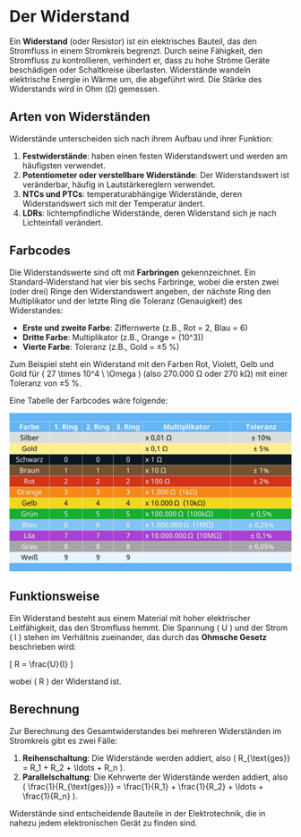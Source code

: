 # Der Widerstand

Ein **Widerstand** (oder Resistor) ist ein elektrisches Bauteil, das den Stromfluss in einem Stromkreis begrenzt. Durch seine Fähigkeit, den Stromfluss zu kontrollieren, verhindert er, dass zu hohe Ströme Geräte beschädigen oder Schaltkreise überlasten. Widerstände wandeln elektrische Energie in Wärme um, die abgeführt wird. Die Stärke des Widerstands wird in Ohm (Ω) gemessen.


## Arten von Widerständen

Widerstände unterscheiden sich nach ihrem Aufbau und ihrer Funktion:

1. **Festwiderstände**: haben einen festen Widerstandswert und werden am häufigsten verwendet.
2. **Potentiometer oder verstellbare Widerstände**: Der Widerstandswert ist veränderbar, häufig in Lautstärkereglern verwendet.
3. **NTCs und PTCs**: temperaturabhängige Widerstände, deren Widerstandswert sich mit der Temperatur ändert.
4. **LDRs**: lichtempfindliche Widerstände, deren Widerstand sich je nach Lichteinfall verändert.


## Farbcodes

Die Widerstandswerte sind oft mit **Farbringen** gekennzeichnet. Ein Standard-Widerstand hat vier bis sechs Farbringe, wobei die ersten zwei (oder drei) Ringe den Widerstandswert angeben, der nächste Ring den Multiplikator und der letzte Ring die Toleranz (Genauigkeit) des Widerstandes:

- **Erste und zweite Farbe**: Ziffernwerte (z.B., Rot = 2, Blau = 6)
- **Dritte Farbe**: Multiplikator (z.B., Orange = \(10^3\))
- **Vierte Farbe**: Toleranz (z.B., Gold = ±5 %)

Zum Beispiel steht ein Widerstand mit den Farben Rot, Violett, Gelb und Gold für \( 27 \times 10^4 \ \Omega \) (also 270.000 Ω oder 270 kΩ) mit einer Toleranz von ±5 %.

Eine Tabelle der Farbcodes wäre folgende:

![Tabelle der Farbcodes](/images/farbcodes-widerstand.jpg)

## Funktionsweise

Ein Widerstand besteht aus einem Material mit hoher elektrischer Leitfähigkeit, das den Stromfluss hemmt. Die Spannung \( U \) und der Strom \( I \) stehen im Verhältnis zueinander, das durch das **Ohmsche Gesetz** beschrieben wird:

\[ R = \frac{U}{I} \]

wobei \( R \) der Widerstand ist.


## Berechnung

Zur Berechnung des Gesamtwiderstandes bei mehreren Widerständen im Stromkreis gibt es zwei Fälle:

1. **Reihenschaltung**: Die Widerstände werden addiert, also \( R_{\text{ges}} = R_1 + R_2 + \ldots + R_n \).
2. **Parallelschaltung**: Die Kehrwerte der Widerstände werden addiert, also \( \frac{1}{R_{\text{ges}}} = \frac{1}{R_1} + \frac{1}{R_2} + \ldots + \frac{1}{R_n} \).

Widerstände sind entscheidende Bauteile in der Elektrotechnik, die in nahezu jedem elektronischen Gerät zu finden sind.